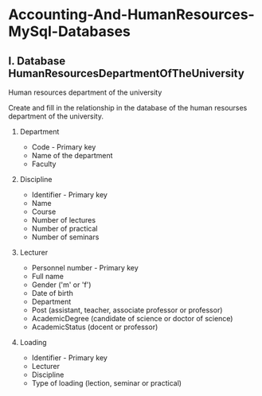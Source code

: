 # Accounting-And-HumanResources-MySql-Databases
## I. Database HumanResourcesDepartmentOfTheUniversity
Human resources department of the university

Create and fill in the relationship in the database of the human resourses department of the university.
1. Department
    * Code - Primary key
    * Name of the department
    * Faculty
  
2. Discipline
    * Identifier - Primary key
    * Name
    * Course
    * Number of lectures
    * Number of practical
    * Number of seminars

3. Lecturer
    * Personnel number -  Primary key
    * Full name
    * Gender ('m' or 'f')
    * Date of birth
    * Department
    * Post (assistant, teacher, associate professor or professor)
    * AcademicDegree (candidate of science or doctor of science)
    * AcademicStatus (docent or professor)

4. Loading
    * Identifier - Primary key
    * Lecturer
    * Discipline
    * Type of loading (lection, seminar or practical)

